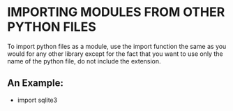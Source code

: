 # IMPORTING MODULES FROM OTHER PYTHON FILES
To import python files as a module, use the import function
the same as you would for any other library except for the
fact that you want to use only the name of the python file,
do not include the extension.

## An Example:

* import sqlite3
